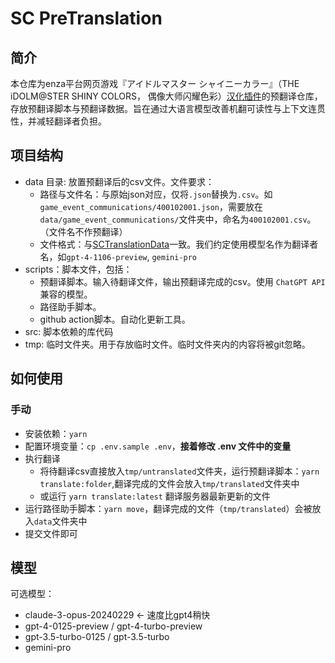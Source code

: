 # SC PreTranslation

## 简介

本仓库为enza平台网页游戏『アイドルマスター シャイニーカラー』（THE iDOLM@STER SHINY COLORS， 偶像大师闪耀色彩）[汉化插件](https://github.com/biuuu/ShinyColors)的预翻译仓库，存放预翻译脚本与预翻译数据。旨在通过大语言模型改善机翻可读性与上下文连贯性，并减轻翻译者负担。

## 项目结构

- data 目录: 放置预翻译后的csv文件。文件要求：
  - 路径与文件名：与原始json对应，仅将`.json`替换为`.csv`。如`game_event_communications/400102001.json`，需要放在`data/game_event_communications/`文件夹中，命名为`400102001.csv`。（文件名不作预翻译）
  - 文件格式：与[SCTranslationData](https://github.com/ShinyGroup/SCTranslationData)一致。我们约定使用模型名作为翻译者名，如`gpt-4-1106-preview`, `gemini-pro`
- scripts：脚本文件，包括：
  - 预翻译脚本。输入待翻译文件，输出预翻译完成的csv。使用 `ChatGPT API` 兼容的模型。
  - 路径助手脚本。
  - github action脚本。自动化更新工具。
- src: 脚本依赖的库代码
- tmp: 临时文件夹。用于存放临时文件。临时文件夹内的内容将被git忽略。

## 如何使用

### 手动

- 安装依赖：`yarn`
- 配置环境变量：`cp .env.sample .env`，**接着修改 .env 文件中的变量**
- 执行翻译
  - 将待翻译csv直接放入`tmp/untranslated`文件夹，运行预翻译脚本：`yarn translate:folder`,翻译完成的文件会放入`tmp/translated`文件夹中
  - 或运行 `yarn translate:latest` 翻译服务器最新更新的文件
- 运行路径助手脚本：`yarn move`，翻译完成的文件（`tmp/translated`）会被放入`data`文件夹中
- 提交文件即可

## 模型

可选模型：

- claude-3-opus-20240229 <- 速度比gpt4稍快
- gpt-4-0125-preview / gpt-4-turbo-preview
- gpt-3.5-turbo-0125 / gpt-3.5-turbo
- gemini-pro
